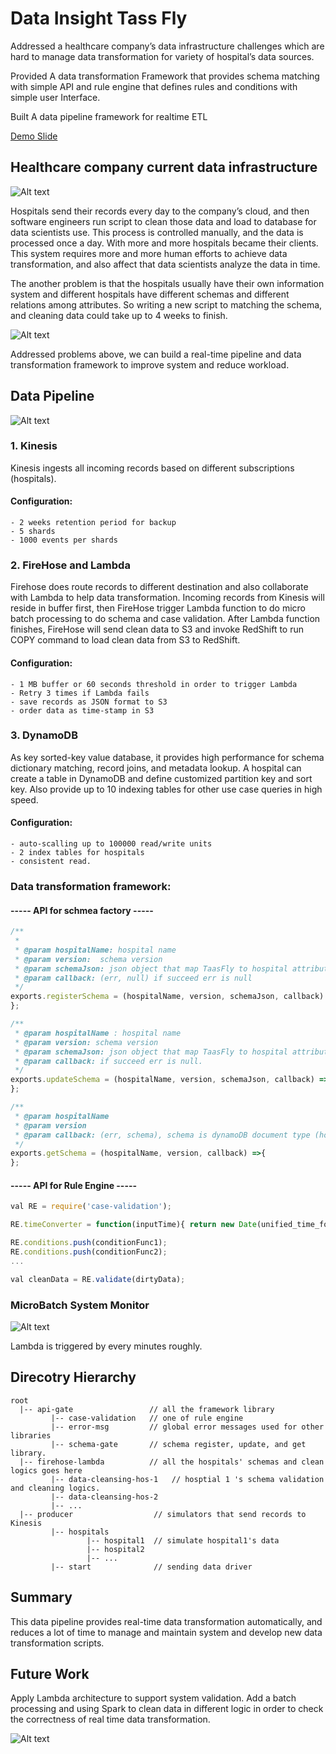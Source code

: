 # Data Insight Tass Fly

Addressed a healthcare company’s data infrastructure challenges which are hard to manage data transformation for variety of hospital’s data sources.
 
Provided A data transformation Framework that provides schema matching with simple API and rule engine that defines rules and conditions with simple user Interface.

Built A data pipeline framework for realtime ETL

[Demo Slide](http://www.williamjin.com)   

## Healthcare company current data infrastructure

![Alt text](/img/cur_data_pipeline.png?raw=true)

Hospitals send their records every day to the company’s cloud, and then software engineers run script to clean those data and load to database for data scientists use. This process is controlled manually, and the data is processed once a day. 
With more and more hospitals became their clients. This system requires more and more human efforts to achieve data transformation, and also affect that data scientists analyze the data in time.  

The another problem is that the hospitals usually have their own information system and different hospitals have different schemas and different relations among attributes. So writing a new script to matching the schema, and cleaning data could take up to 4 weeks to finish.

![Alt text](/img/attributes.png?raw=true)

Addressed problems above, we can build a real-time pipeline and data transformation framework to improve system and reduce workload.

## Data Pipeline

![Alt text](/img/my-data-pipeline.png?raw=true)

### 1. Kinesis  

Kinesis ingests all incoming records based on different subscriptions (hospitals).

#### Configuration: 
```
- 2 weeks retention period for backup
- 5 shards
- 1000 events per shards
```
### 2. FireHose and Lambda

Firehose does route records to different destination and also collaborate with Lambda to help data transformation. Incoming records from Kinesis will reside in buffer first, then FireHose trigger Lambda function to do micro batch processing to do schema and case validation. After Lambda function finishes, FireHose will send clean data to S3 and invoke RedShift to run COPY command to load clean data from S3 to RedShift.

#### Configuration:

```
- 1 MB buffer or 60 seconds threshold in order to trigger Lambda
- Retry 3 times if Lambda fails
- save records as JSON format to S3
- order data as time-stamp in S3
```
### 3. DynamoDB

As key sorted-key value database, it provides high performance for schema dictionary matching, record joins, and metadata lookup. A hospital can create a table in DynamoDB and define customized partition key and sort key. Also provide up to 10 indexing tables for other use case queries in high speed. 

#### Configuration:
```
- auto-scalling up to 100000 read/write units
- 2 index tables for hospitals
- consistent read. 
```
### Data transformation framework:

####       ----- API for schmea factory -----

``` javascript
/**
 *
 * @param hospitalName: hospital name
 * @param version:  schema version
 * @param schemaJson: json object that map TaasFly to hospital attributes
 * @param callback: (err, null) if succeed err is null
 */
exports.registerSchema = (hospitalName, version, schemaJson, callback) => {
};

/**
 * @param hospitalName : hospital name
 * @param version: schema version
 * @param schemaJson: json object that map TaasFly to hospital attributes
 * @param callback: if succeed err is null.
 */
exports.updateSchema = (hospitalName, version, schemaJson, callback) => {
};

/**
 * @param hospitalName
 * @param version
 * @param callback: (err, schema), schema is dynamoDB document type (hospital -> TaasFly) mapping
 */
exports.getSchema = (hospitalName, version, callback) =>{
};

```
####   ----- API for Rule Engine -----

``` javascript
val RE = require('case-validation');

RE.timeConverter = function(inputTime){ return new Date(unified_time_format)};

RE.conditions.push(conditionFunc1);
RE.conditions.push(conditionFunc2);
...

val cleanData = RE.validate(dirtyData);

```

### MicroBatch System Monitor

![Alt text](/img/real-time-graph.png?raw=true)

Lambda is triggered by every minutes roughly.

## Direcotry Hierarchy

```
root
  |-- api-gate                 // all the framework library
         |-- case-validation   // one of rule engine
         |-- error-msg         // global error messages used for other libraries
         |-- schema-gate       // schema register, update, and get library.
  |-- firehose-lambda          // all the hospitals' schemas and clean logics goes here
         |-- data-cleansing-hos-1   // hosptial 1 's schema validation and cleaning logics.
         |-- data-cleansing-hos-2
         |-- ...
  |-- producer                  // simulators that send records to Kinesis
         |-- hospitals
                 |-- hospital1  // simulate hospital1's data
                 |-- hospital2 
                 |-- ...
         |-- start              // sending data driver
```

## Summary

This data pipeline provides real-time data transformation automatically, and reduces a lot of time to manage and maintain system and develop new data transformation scripts. 

## Future Work

Apply Lambda architecture to support system validation. Add a batch processing and using Spark to clean data in different logic in order to check the correctness of real time data transformation.

![Alt text](/img/future-pipeline.png?raw=true)
